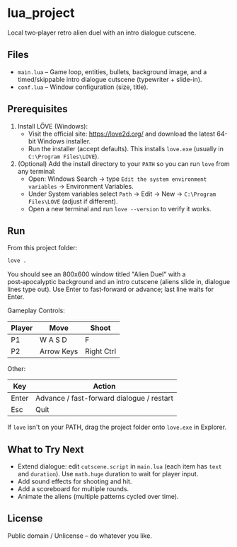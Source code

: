 # lua_project

Local two‑player retro alien duel with an intro dialogue cutscene.

## Files

- `main.lua` – Game loop, entities, bullets, background image, and a timed/skippable intro dialogue cutscene (typewriter + slide-in).
- `conf.lua` – Window configuration (size, title).

## Prerequisites

1. Install LÖVE (Windows):
   - Visit the official site: <https://love2d.org/> and download the latest 64-bit Windows installer.
   - Run the installer (accept defaults). This installs `love.exe` (usually in `C:\Program Files\LOVE`).
2. (Optional) Add the install directory to your `PATH` so you can run `love` from any terminal:
   - Open: Windows Search -> type `Edit the system environment variables` -> Environment Variables.
   - Under System variables select `Path` -> Edit -> New -> `C:\Program Files\LOVE` (adjust if different).
   - Open a new terminal and run `love --version` to verify it works.

## Run

From this project folder:

```bash
love .
```

You should see an 800x600 window titled "Alien Duel" with a post‑apocalyptic background and an intro cutscene (aliens slide in, dialogue lines type out). Use Enter to fast‑forward or advance; last line waits for Enter.

Gameplay Controls:

| Player | Move       | Shoot      |
| ------ | ---------- | ---------- |
| P1     | W A S D    | F          |
| P2     | Arrow Keys | Right Ctrl |

Other:

| Key   | Action                                    |
| ----- | ----------------------------------------- |
| Enter | Advance / fast-forward dialogue / restart |
| Esc   | Quit                                      |

If `love` isn't on your PATH, drag the project folder onto `love.exe` in Explorer.

## What to Try Next

- Extend dialogue: edit `cutscene.script` in `main.lua` (each item has `text` and `duration`). Use `math.huge` duration to wait for player input.
- Add sound effects for shooting and hit.
- Add a scoreboard for multiple rounds.
- Animate the aliens (multiple patterns cycled over time).

## License

Public domain / Unlicense – do whatever you like.
